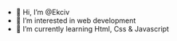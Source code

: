 - 👋 Hi, I’m @Ekciv
- 👀 I’m interested in web development
- 🌱 I’m currently learning Html, Css & Javascript
<!---
Ekciv/Ekciv is a ✨ special ✨ repository because its `README.md` (this file) appears on your GitHub profile.
You can click the Preview link to take a look at your changes.
--->
